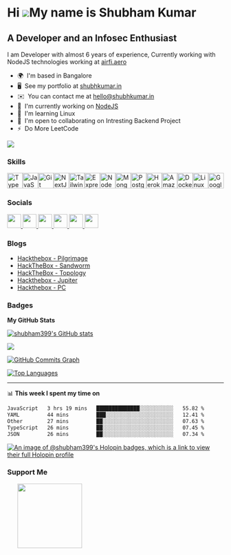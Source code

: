 Hi ![](https://user-images.githubusercontent.com/18350557/176309783-0785949b-9127-417c-8b55-ab5a4333674e.gif)My name is Shubham Kumar
=====================================================================================================================================

A Developer and an Infosec Enthusiast
-------------------------------------

I am Developer with almost 6 years of experience, Currently working with NodeJS technologies working at [airfi.aero](https://airfi.aero)

* 🌍  I'm based in Bangalore
* 🖥️  See my portfolio at [shubhkumar.in](https://shubhkumar.in/)
* ✉️  You can contact me at [hello@shubhkumar.in](mailto:hello@shubhkumar.in)
* 🚀  I'm currently working on [NodeJS](https://nodejs.org/en)
* 🧠  I'm learning Linux
* 🤝  I'm open to collaborating on Intresting Backend Project
* ⚡  Do More LeetCode

<a href="https://www.x.com/shubhkumar01" target="_blank" rel="noreferrer"><img
src="https://img.shields.io/twitter/follow/shubhkumar01?logo=twitter&style=for-the-badge&color=0891b2&labelColor=1c1917"
/></a>

### Skills


<p align="left">
<a href="https://www.typescriptlang.org/" target="_blank" rel="noreferrer"><img src="https://raw.githubusercontent.com/danielcranney/readme-generator/main/public/icons/skills/typescript-colored.svg" width="36" height="36" alt="TypeScript" /></a><a href="https://developer.mozilla.org/en-US/docs/Web/JavaScript" target="_blank" rel="noreferrer"><img src="https://raw.githubusercontent.com/danielcranney/readme-generator/main/public/icons/skills/javascript-colored.svg" width="36" height="36" alt="JavaScript" /></a><a href="https://git-scm.com/" target="_blank" rel="noreferrer"><img src="https://raw.githubusercontent.com/danielcranney/readme-generator/main/public/icons/skills/git-colored.svg" width="36" height="36" alt="Git" /></a><a href="https://nextjs.org/docs" target="_blank" rel="noreferrer"><img src="https://raw.githubusercontent.com/danielcranney/readme-generator/main/public/icons/skills/nextjs-colored.svg" width="36" height="36" alt="NextJs" /></a><a href="https://tailwindcss.com/" target="_blank" rel="noreferrer"><img src="https://raw.githubusercontent.com/danielcranney/readme-generator/main/public/icons/skills/tailwindcss-colored.svg" width="36" height="36" alt="TailwindCSS" /></a><a href="https://expressjs.com/" target="_blank" rel="noreferrer"><img src="https://raw.githubusercontent.com/danielcranney/readme-generator/main/public/icons/skills/express-colored.svg" width="36" height="36" alt="Express" /></a><a href="https://nodejs.org/en/" target="_blank" rel="noreferrer"><img src="https://raw.githubusercontent.com/danielcranney/readme-generator/main/public/icons/skills/nodejs-colored.svg" width="36" height="36" alt="NodeJS" /></a><a href="https://www.mongodb.com/" target="_blank" rel="noreferrer"><img src="https://raw.githubusercontent.com/danielcranney/readme-generator/main/public/icons/skills/mongodb-colored.svg" width="36" height="36" alt="MongoDB" /></a><a href="https://www.postgresql.org/" target="_blank" rel="noreferrer"><img src="https://raw.githubusercontent.com/danielcranney/readme-generator/main/public/icons/skills/postgresql-colored.svg" width="36" height="36" alt="PostgreSQL" /></a><a href="https://www.heroku.com/" target="_blank" rel="noreferrer"><img src="https://raw.githubusercontent.com/danielcranney/readme-generator/main/public/icons/skills/heroku-colored.svg" width="36" height="36" alt="Heroku" /></a><a href="https://aws.amazon.com" target="_blank" rel="noreferrer"><img src="https://raw.githubusercontent.com/danielcranney/readme-generator/main/public/icons/skills/aws-colored.svg" width="36" height="36" alt="Amazon Web Services" /></a><a href="https://www.docker.com/" target="_blank" rel="noreferrer"><img src="https://raw.githubusercontent.com/danielcranney/readme-generator/main/public/icons/skills/docker-colored.svg" width="36" height="36" alt="Docker" /></a><a href="https://www.linux.org" target="_blank" rel="noreferrer"><img src="https://raw.githubusercontent.com/danielcranney/readme-generator/main/public/icons/skills/linux-colored.svg" width="36" height="36" alt="Linux" /></a><a href="https://cloud.google.com/" target="_blank" rel="noreferrer"><img src="https://raw.githubusercontent.com/danielcranney/readme-generator/main/public/icons/skills/googlecloud-colored.svg" width="36" height="36" alt="Google Cloud" /></a>
</p>


### Socials

<p align="left"> <a href="https://www.dev.to/shubham399" target="_blank" rel="noreferrer"> <picture> <source media="(prefers-color-scheme: dark)" srcset="https://raw.githubusercontent.com/danielcranney/readme-generator/main/public/icons/socials/devdotto-dark.svg" /> <source media="(prefers-color-scheme: light)" srcset="https://raw.githubusercontent.com/danielcranney/readme-generator/main/public/icons/socials/devdotto.svg" /> <img src="https://raw.githubusercontent.com/danielcranney/readme-generator/main/public/icons/socials/devdotto.svg" width="32" height="32" /> </picture> </a> <a href="https://www.github.com/shubham399" target="_blank" rel="noreferrer"> <picture> <source media="(prefers-color-scheme: dark)" srcset="https://raw.githubusercontent.com/danielcranney/readme-generator/main/public/icons/socials/github-dark.svg" /> <source media="(prefers-color-scheme: light)" srcset="https://raw.githubusercontent.com/danielcranney/readme-generator/main/public/icons/socials/github.svg" /> <img src="https://raw.githubusercontent.com/danielcranney/readme-generator/main/public/icons/socials/github.svg" width="32" height="32" /> </picture> </a> <a href="https://www.linkedin.com/in/shubham399" target="_blank" rel="noreferrer"> <picture> <source media="(prefers-color-scheme: dark)" srcset="https://raw.githubusercontent.com/danielcranney/readme-generator/main/public/icons/socials/linkedin-dark.svg" /> <source media="(prefers-color-scheme: light)" srcset="https://raw.githubusercontent.com/danielcranney/readme-generator/main/public/icons/socials/linkedin.svg" /> <img src="https://raw.githubusercontent.com/danielcranney/readme-generator/main/public/icons/socials/linkedin.svg" width="32" height="32" /> </picture> </a> <a href="https://f3v3r.in/atom.xml" target="_blank" rel="noreferrer"> <picture> <source media="(prefers-color-scheme: dark)" srcset="undefined" /> <source media="(prefers-color-scheme: light)" srcset="https://raw.githubusercontent.com/danielcranney/readme-generator/main/public/icons/socials/rss.svg" /> <img src="https://raw.githubusercontent.com/danielcranney/readme-generator/main/public/icons/socials/rss.svg" width="32" height="32" /> </picture> </a> <a href="https://www.x.com/shubhkumar01" target="_blank" rel="noreferrer"> <picture> <source media="(prefers-color-scheme: dark)" srcset="https://raw.githubusercontent.com/danielcranney/readme-generator/main/public/icons/socials/twitter-dark.svg" /> <source media="(prefers-color-scheme: light)" srcset="https://raw.githubusercontent.com/danielcranney/readme-generator/main/public/icons/socials/twitter.svg" /> <img src="https://raw.githubusercontent.com/danielcranney/readme-generator/main/public/icons/socials/twitter.svg" width="32" height="32" /> </picture> </a> <a href="https://www.threads.net/@shubhkumar399" target="_blank" rel="noreferrer"> <picture> <source media="(prefers-color-scheme: dark)" srcset="https://raw.githubusercontent.com/danielcranney/readme-generator/main/public/icons/socials/threads-dark.svg" /> <source media="(prefers-color-scheme: light)" srcset="https://raw.githubusercontent.com/danielcranney/readme-generator/main/public/icons/socials/threads.svg" /> <img src="https://raw.githubusercontent.com/danielcranney/readme-generator/main/public/icons/socials/threads.svg" width="32" height="32" /> </picture> </a></p>


### Blogs

<!-- BLOG-POST-LIST:START -->
- [Hackthebox - Pilgrimage](https://f3v3r.in/htb/machines/retired/pilgrimage/)
- [HackTheBox - Sandworm](https://f3v3r.in/htb/machines/retired/sandworm/)
- [HackTheBox - Topology](https://f3v3r.in/htb/machines/retired/topology/)
- [Hackthebox - Jupiter](https://f3v3r.in/htb/machines/retired/jupiter/)
- [Hackthebox - PC](https://f3v3r.in/htb/machines/retired/pc/)
<!-- BLOG-POST-LIST:END -->



### Badges

<b>My GitHub Stats</b>

<a href="https://www.github.com/shubham399"><img src="https://github-readme-stats.vercel.app/api?username=shubham399&show_icons=true&hide=&count_private=true&title_color=0891b2&text_color=ffffff&icon_color=0891b2&bg_color=1c1917&hide_border=true&show_icons=true" alt="shubham399's GitHub stats" /></a>

<a href="https://www.github.com/shubham399"><img src="https://github-readme-streak-stats.herokuapp.com/?user=shubham399&stroke=ffffff&background=1c1917&ring=0891b2&fire=0891b2&currStreakNum=ffffff&currStreakLabel=0891b2&sideNums=ffffff&sideLabels=ffffff&dates=ffffff&hide_border=true" /></a>

<a href="https://www.github.com/shubham399"><img src="https://github-readme-activity-graph.cyclic.app/graph?username=shubham399&bg_color=1c1917&color=ffffff&line=0891b2&point=ffffff&area_color=1c1917&area=true&hide_border=true&custom_title=GitHub%20Commits%20Graph" alt="GitHub Commits Graph" /></a>

<a href="https://github.com/shubham399" align="left"><img src="https://github-readme-stats.vercel.app/api/top-langs/?username=shubham399&langs_count=10&title_color=0891b2&text_color=ffffff&icon_color=0891b2&bg_color=1c1917&hide_border=true&locale=en&custom_title=Top%20%Languages" alt="Top Languages" /></a>


---
📊 **This week I spent my time on**
<!--START_SECTION:waka-->

```txt
JavaScript   3 hrs 19 mins   ██████████████░░░░░░░░░░░   55.82 %
YAML         44 mins         ███░░░░░░░░░░░░░░░░░░░░░░   12.41 %
Other        27 mins         ██░░░░░░░░░░░░░░░░░░░░░░░   07.63 %
TypeScript   26 mins         ██░░░░░░░░░░░░░░░░░░░░░░░   07.45 %
JSON         26 mins         ██░░░░░░░░░░░░░░░░░░░░░░░   07.34 %
```

<!--END_SECTION:waka-->

[![An image of @shubham399's Holopin badges, which is a link to view their full Holopin profile](https://holopin.me/shubham399)](https://holopin.io/@shubham399)



### Support Me

<ul style="list-style-type: none; margin: 0;">

<li style="display: inline-block; margin-right: 0.25rem;"><a href="https://www.buymeacoffee.com/f3v3r"><img src="https://cdn.buymeacoffee.com/buttons/v2/default-yellow.png" width="150"/></a></li>

</ul>
